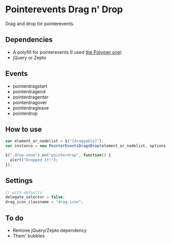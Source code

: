 # Pointerevents Drag n' Drop

Drag and drop for pointerevents.

## Dependencies

- A polyfill for pointerevents (I used [the Polymer one](https://github.com/Polymer/PointerEvents))
- jQuery or Zepto

## Events

- pointerdragstart
- pointerdragend
- pointerdragenter
- pointerdragover
- pointerdragleave
- pointerdrop

## How to use

```javascript
var element_or_nodelist = $("[draggable]");
var instance = new PointerEventsDragnDrop(element_or_nodelist, options);

$(".drop-zone").on("pointerdrop", function() {
  alert("Dropped it!");
});
```

## Settings

```javascript
// with defaults
delegate_selector = false;
drag_icon_classname = "drag-icon";
```

## To do

- Remove jQuery/Zepto dependency
- Them' bubbles
